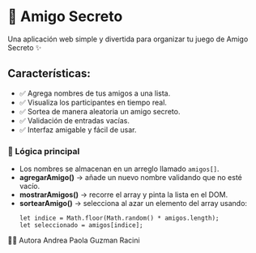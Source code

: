 <h1> 🎁 Amigo Secreto </h1>

Una aplicación web simple y divertida para organizar tu juego de Amigo Secreto ✨

<h2>Características:</h2>
<ul>
<li>✅ Agrega nombres de tus amigos a una lista.</li>
<li>✅ Visualiza los participantes en tiempo real.</li>
<li>✅ Sortea de manera aleatoria un amigo secreto.</li>
<li>✅ Validación de entradas vacías.</li>
<li>✅ Interfaz amigable y fácil de usar.</li>
</ul>


  <h3>🧠 Lógica principal</h3>
  <ul>
    <li>Los nombres se almacenan en un arreglo llamado <code>amigos[]</code>.</li>
    <li><strong>agregarAmigo()</strong> → añade un nuevo nombre validando que no esté vacío.</li>
    <li><strong>mostrarAmigos()</strong> → recorre el array y pinta la lista en el DOM.</li>
    <li><strong>sortearAmigo()</strong> → selecciona al azar un elemento del array usando:
      <pre><code>let indice = Math.floor(Math.random() * amigos.length);
let seleccionado = amigos[indice];</code></pre>
    </li>
  </ul>

👩‍💻 Autora
Andrea Paola Guzman Racini
